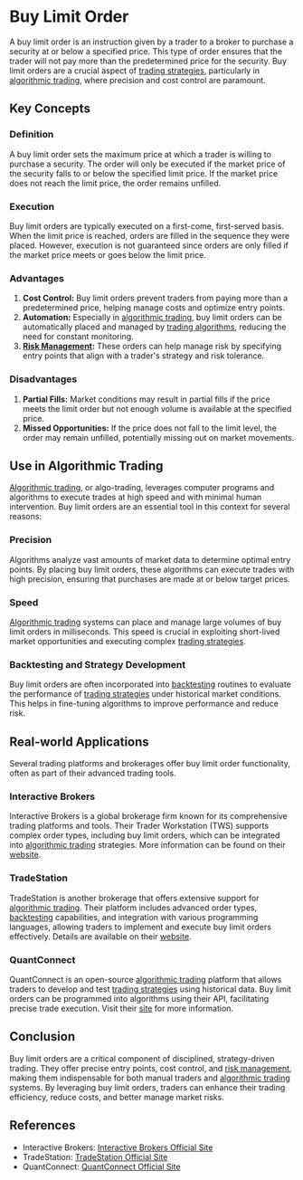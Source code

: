 # Buy Limit Order

A buy limit order is an instruction given by a trader to a broker to purchase a security at or below a specified price. This type of order ensures that the trader will not pay more than the predetermined price for the security. Buy limit orders are a crucial aspect of [trading strategies](../t/trading_strategies.md), particularly in [algorithmic trading](../a/algorithmic_trading.md), where precision and cost control are paramount.

## Key Concepts

### Definition

A buy limit order sets the maximum price at which a trader is willing to purchase a security. The order will only be executed if the market price of the security falls to or below the specified limit price. If the market price does not reach the limit price, the order remains unfilled.

### Execution

Buy limit orders are typically executed on a first-come, first-served basis. When the limit price is reached, orders are filled in the sequence they were placed. However, execution is not guaranteed since orders are only filled if the market price meets or goes below the limit price.

### Advantages

1. **Cost Control:** Buy limit orders prevent traders from paying more than a predetermined price, helping manage costs and optimize entry points.
2. **Automation:** Especially in [algorithmic trading](../a/algorithmic_trading.md), buy limit orders can be automatically placed and managed by [trading algorithms](../t/trading_algorithms.md), reducing the need for constant monitoring.
3. **[Risk Management](../r/risk_management.md):** These orders can help manage risk by specifying entry points that align with a trader's strategy and risk tolerance.

### Disadvantages

1. **Partial Fills:** Market conditions may result in partial fills if the price meets the limit order but not enough volume is available at the specified price.
2. **Missed Opportunities:** If the price does not fall to the limit level, the order may remain unfilled, potentially missing out on market movements.

## Use in Algorithmic Trading

[Algorithmic trading](../a/algorithmic_trading.md), or algo-trading, leverages computer programs and algorithms to execute trades at high speed and with minimal human intervention. Buy limit orders are an essential tool in this context for several reasons:

### Precision

Algorithms analyze vast amounts of market data to determine optimal entry points. By placing buy limit orders, these algorithms can execute trades with high precision, ensuring that purchases are made at or below target prices.

### Speed

[Algorithmic trading](../a/algorithmic_trading.md) systems can place and manage large volumes of buy limit orders in milliseconds. This speed is crucial in exploiting short-lived market opportunities and executing complex [trading strategies](../t/trading_strategies.md).

### Backtesting and Strategy Development

Buy limit orders are often incorporated into [backtesting](../b/backtesting.md) routines to evaluate the performance of [trading strategies](../t/trading_strategies.md) under historical market conditions. This helps in fine-tuning algorithms to improve performance and reduce risk.

## Real-world Applications

Several trading platforms and brokerages offer buy limit order functionality, often as part of their advanced trading tools.

### Interactive Brokers

Interactive Brokers is a global brokerage firm known for its comprehensive trading platforms and tools. Their Trader Workstation (TWS) supports complex order types, including buy limit orders, which can be integrated into [algorithmic trading](../a/algorithmic_trading.md) strategies. More information can be found on their [website](https://www.interactivebrokers.com).

### TradeStation

TradeStation is another brokerage that offers extensive support for [algorithmic trading](../a/algorithmic_trading.md). Their platform includes advanced order types, [backtesting](../b/backtesting.md) capabilities, and integration with various programming languages, allowing traders to implement and execute buy limit orders effectively. Details are available on their [website](https://www.tradestation.com).

### QuantConnect

QuantConnect is an open-source [algorithmic trading](../a/algorithmic_trading.md) platform that allows traders to develop and test [trading strategies](../t/trading_strategies.md) using historical data. Buy limit orders can be programmed into algorithms using their API, facilitating precise trade execution. Visit their [site](https://www.quantconnect.com) for more information.

## Conclusion

Buy limit orders are a critical component of disciplined, strategy-driven trading. They offer precise entry points, cost control, and [risk management](../r/risk_management.md), making them indispensable for both manual traders and [algorithmic trading](../a/algorithmic_trading.md) systems. By leveraging buy limit orders, traders can enhance their trading efficiency, reduce costs, and better manage market risks.

## References

- Interactive Brokers: [Interactive Brokers Official Site](https://www.interactivebrokers.com)
- TradeStation: [TradeStation Official Site](https://www.tradestation.com)
- QuantConnect: [QuantConnect Official Site](https://www.quantconnect.com)
